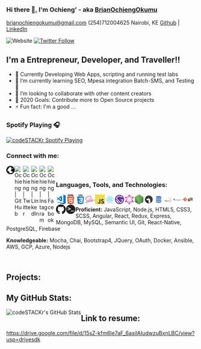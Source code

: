### Hi there 👋, I'm Ochieng' - aka [BrianOchiengOkumu][website]

brianochiengokumu@gmail.com
(254)712004625
Nairobi, KE
[Github](github.com/brianochiengokumu) | [LinkedIn](linkedin.com/in/brianochiengokumu/)

![Website](https://img.shields.io/website?label=brianochiengokumu&style=for-the-badge&url=https%3A%2F%2Fcodestackr.com)
[![Twitter Follow](https://img.shields.io/twitter/follow/ochieng___?color=1DA1F2&logo=twitter&style=for-the-badge)](https://twitter.com/Ochieng___)

<!--
[![Website](https://www.linkedin.com/in/brianochiengokumu/)](https://www.linkedin.com/in/brianochiengokumu/)
[![Twitter Follow](https://img.shields.io/twitter/follow/Ochieng___?color=1DA1F2&logo=twitter&style=for-the-badge)](https://twitter.com/intent/follow?original_referer=https%3A%2F%2Fgithub.com%Ochieng___&screen_name=Ochieng___) -->

## I'm a Entrepreneur, Developer, and Traveller!!

- 🔭 Currently Developing Web Apps, scripting and running test labs
- 🌱 I’m currently learning SEO, Mpesa integration Batch-SMS, and Testing 🤣
- 👯 I’m looking to collaborate with other content creators
- 🥅 2020 Goals: Contribute more to Open Source projects
- ⚡ Fun fact: I'm a good ...

### Spotify Playing 🎧

[<img src="https://now-playing-codestackr.vercel.app/api/spotify-playing" alt="codeSTACKr Spotify Playing" width="350" />](https://open.spotify.com/user/swyqyimdc12jajde4vpwd2x1b)

### Connect with me:

[<img align="left" alt="brianochiengokumu.com" width="22px" src="https://raw.githubusercontent.com/iconic/open-iconic/master/svg/globe.svg" />][email]

[<img align="left" alt="Ochieng | GitHub" width="22px" src="https://cdn.jsdelivr.net/npm/simple-icons@v3/icons/github.svg" />][github]

[<img align="left" alt="Ochieng | Twitter" width="22px" src="https://cdn.jsdelivr.net/npm/simple-icons@v3/icons/twitter.svg" />][twitter]

[<img align="left" alt="Ochieng | LinkedIn" width="22px" src="https://cdn.jsdelivr.net/npm/simple-icons@v3/icons/linkedin.svg" />][linkedin]

[<img align="left" alt="Ochieng | Instagram" width="22px" src="https://cdn.jsdelivr.net/npm/simple-icons@v3/icons/instagram.svg" />][instagram]

[<img align="left" alt="Ochieng | Facebook" width="22px" src="https://cdn.jsdelivr.net/npm/simple-icons@v3/icons/facebook.svg" />][facebook]

<br />

### Languages, Tools, and Technologies:

[<img align="left" alt="Visual Studio Code" width="26px" src="https://raw.githubusercontent.com/github/explore/80688e429a7d4ef2fca1e82350fe8e3517d3494d/topics/visual-studio-code/visual-studio-code.png" />][webdevplaylist]
[<img align="left" alt="HTML5" width="26px" src="https://raw.githubusercontent.com/github/explore/80688e429a7d4ef2fca1e82350fe8e3517d3494d/topics/html/html.png" />][webdevplaylist]
[<img align="left" alt="CSS3" width="26px" src="https://raw.githubusercontent.com/github/explore/80688e429a7d4ef2fca1e82350fe8e3517d3494d/topics/css/css.png" />][cssplaylist]
[<img align="left" alt="Sass" width="26px" src="https://raw.githubusercontent.com/github/explore/80688e429a7d4ef2fca1e82350fe8e3517d3494d/topics/sass/sass.png" />][cssplaylist]
[<img align="left" alt="JavaScript" width="26px" src="https://raw.githubusercontent.com/github/explore/80688e429a7d4ef2fca1e82350fe8e3517d3494d/topics/javascript/javascript.png" />][jsplaylist]
[<img align="left" alt="React" width="26px" src="https://raw.githubusercontent.com/github/explore/80688e429a7d4ef2fca1e82350fe8e3517d3494d/topics/react/react.png" />][reactplaylist]
[<img align="left" alt="Gatsby" width="26px" src="https://raw.githubusercontent.com/github/explore/e94815998e4e0713912fed477a1f346ec04c3da2/topics/gatsby/gatsby.png" />][webdevplaylist]
[<img align="left" alt="GraphQL" width="26px" src="https://raw.githubusercontent.com/github/explore/80688e429a7d4ef2fca1e82350fe8e3517d3494d/topics/graphql/graphql.png" />][webdevplaylist]
[<img align="left" alt="Node.js" width="26px" src="https://raw.githubusercontent.com/github/explore/80688e429a7d4ef2fca1e82350fe8e3517d3494d/topics/nodejs/nodejs.png" />][webdevplaylist]
[<img align="left" alt="Deno" width="26px" src="https://raw.githubusercontent.com/github/explore/361e2821e2dea67711cde99c9c40ed357061cf27/topics/deno/deno.png" />][webdevplaylist]
[<img align="left" alt="SQL" width="26px" src="https://raw.githubusercontent.com/github/explore/80688e429a7d4ef2fca1e82350fe8e3517d3494d/topics/sql/sql.png" />][webdevplaylist]
[<img align="left" alt="MySQL" width="26px" src="https://raw.githubusercontent.com/github/explore/80688e429a7d4ef2fca1e82350fe8e3517d3494d/topics/mysql/mysql.png" />][webdevplaylist]
[<img align="left" alt="MongoDB" width="26px" src="https://raw.githubusercontent.com/github/explore/80688e429a7d4ef2fca1e82350fe8e3517d3494d/topics/mongodb/mongodb.png" />][webdevplaylist]
[<img align="left" alt="Git" width="26px" src="https://raw.githubusercontent.com/github/explore/80688e429a7d4ef2fca1e82350fe8e3517d3494d/topics/git/git.png" />][webdevplaylist]
[<img align="left" alt="GitHub" width="26px" src="https://raw.githubusercontent.com/github/explore/78df643247d429f6cc873026c0622819ad797942/topics/github/github.png" />][webdevplaylist]
[<img align="left" alt="Terminal" width="26px" src="https://raw.githubusercontent.com/github/explore/80688e429a7d4ef2fca1e82350fe8e3517d3494d/topics/terminal/terminal.png" />][webdevplaylist]
<br />

**Proficient:** JavaScript, Node.js, HTML5, CSS3, SCSS, Angular, React, Redux, Express, MongoDB, MySQL, Semantic UI, Git, React-Native, PostgreSQL, Firebase
<br />

**Knowledgeable:** Mocha, Chai, Bootstrap4, JQuery, OAuth, Docker, Ansible, AWS, GCP, Azure, Nodejs

<br />

<!-- # Blog posts

<!-- BLOG-POST-LIST:START -->
<!-- BLOG-POST-LIST:END -->

## Projects:

## My GitHub Stats:

<img align="left" alt="codeSTACKr's GitHub Stats" src="https://github-readme-stats.codestackr.vercel.app/api?username=brianochiengokumu&show_icons=true&hide_border=true" />

## Link to resume:

https://drive.google.com/file/d/15sZ-kfm6le7aF_6axilAIudwzuBxnLBC/view?usp=drivesdk

[website]: https://brianochiengokumu.com
[github]: https://github.com/brianochiengokumu
[twitter]: https://twitter.com/Ochieng___
[youtube]: https://youtube.com/brianochiengokumu
[email]: https://brianochiengokumu@gmail.com
[facebook]: https://facebook.com/brianochiengokumu
[instagram]: https://instagram.com/brianochiengikumu
[linkedin]: https://linkedin.com/in/brianochiengokumu
[webdevplaylist]: https://github.com/brianochiengokumu/To-Do-List-App
[jsplaylist]: https://github.com/brianochiengokumu/angular-Ecommerce-website
[cssplaylist]: https://github.com/brianochiengokumu/react_pwa_app
[reactplaylist]: https://github.com/brianochiengokumu/react_pwa_app
